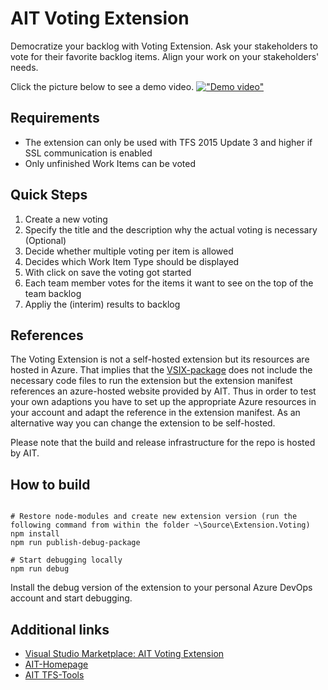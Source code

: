 # AIT Voting Extension

Democratize your backlog with Voting Extension. Ask your stakeholders to vote for their favorite backlog items. Align your work on your stakeholders' needs.

Click the picture below to see a demo video.
[!["Demo video"](https://asap-voting-preview.azurewebsites.net/Video/VotingExtensionDemo_First_Frame.png)](https://youtu.be/GvzbQba2cGU)

## Requirements
- The extension can only be used with TFS 2015 Update 3 and higher if SSL communication is enabled
- Only unfinished Work Items can be voted

## Quick Steps
1. Create a new voting 
2. Specify the title and the description why the actual voting is necessary (Optional)
3. Decide whether multiple voting per item is allowed
4. Decides which Work Item Type should be displayed
5. With click on save the voting got started
6. Each team member votes for the items it want to see on the top of the team backlog
7. Appliy the (interim) results to backlog 

## References

The Voting Extension is not a self-hosted extension but its resources are hosted in Azure. That implies that the [VSIX-package](https://docs.microsoft.com/en-us/visualstudio/extensibility/anatomy-of-a-vsix-package) does not include the necessary code files to run the extension but the extension manifest references an azure-hosted website provided by AIT. Thus in order to test your own adaptions you have to set up the appropriate Azure resources in your account and adapt the reference in the extension manifest. As an alternative way you can change the extension to be self-hosted.

Please note that the build and release infrastructure for the repo is hosted by AIT.

## How to build

```shell

# Restore node-modules and create new extension version (run the following command from within the folder ~\Source\Extension.Voting)
npm install
npm run publish-debug-package

# Start debugging locally
npm run debug
```

Install the debug version of the extension to your personal Azure DevOps account and start debugging.

## Additional links
- [Visual Studio Marketplace: AIT Voting Extension](https://marketplace.visualstudio.com/items?itemName=AITGmbH.asap-voting-aitgmb-de-production)
- [AIT-Homepage](http://www.aitgmbh.de)
- [AIT TFS-Tools](https://www.aitgmbh.de/downloads/?term=20&orderby=date&order=desc)

